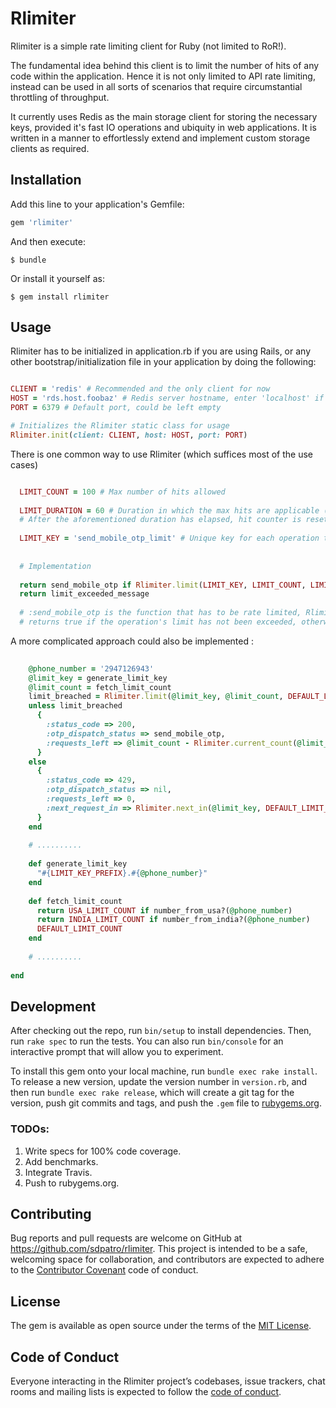 # Rlimiter

Rlimiter is a simple rate limiting client for Ruby (not limited to RoR!).

The fundamental idea behind this client is to limit the number of hits of any code within the application. Hence it is not
only limited to API rate limiting, instead can be used in all sorts of scenarios that require circumstantial throttling of throughput.

It currently uses Redis as the main storage client for storing the necessary keys, provided it's fast IO operations and ubiquity in web applications. It is written
in a manner to effortlessly extend and implement custom storage clients as required.

## Installation

Add this line to your application's Gemfile:

```ruby
gem 'rlimiter'
```

And then execute:

    $ bundle

Or install it yourself as:

    $ gem install rlimiter

## Usage

Rlimiter has to be initialized in application.rb if you are using Rails, or any other bootstrap/initialization file in your application by doing the following:   
```ruby

CLIENT = 'redis' # Recommended and the only client for now
HOST = 'rds.host.foobaz' # Redis server hostname, enter 'localhost' if the redis server is on the same machine
PORT = 6379 # Default port, could be left empty

# Initializes the Rlimiter static class for usage  
Rlimiter.init(client: CLIENT, host: HOST, port: PORT)
```

There is one common way to use Rlimiter (which suffices most of the use cases)

```ruby

  LIMIT_COUNT = 100 # Max number of hits allowed
  
  LIMIT_DURATION = 60 # Duration in which the max hits are applicable (in seconds)
  # After the aforementioned duration has elapsed, hit counter is reset to 0. 
  
  LIMIT_KEY = 'send_mobile_otp_limit' # Unique key for each operation that has to be rate limited
  
  
  # Implementation
  
  return send_mobile_otp if Rlimiter.limit(LIMIT_KEY, LIMIT_COUNT, LIMIT_DURATION)
  return limit_exceeded_message
  
  # :send_mobile_otp is the function that has to be rate limited, Rlimiter.limit call increments the hit count and 
  # returns true if the operation's limit has not been exceeded, otherwise returns false. 
```

A more complicated approach could also be implemented :

```ruby
    
    @phone_number = '2947126943'
    @limit_key = generate_limit_key
    @limit_count = fetch_limit_count
    limit_breached = Rlimiter.limit(@limit_key, @limit_count, DEFAULT_LIMIT_DURATION)
    unless limit_breached
      {
        :status_code => 200,
        :otp_dispatch_status => send_mobile_otp,
        :requests_left => @limit_count - Rlimiter.current_count(@limit_key)
      }
    else
      {
        :status_code => 429,
        :otp_dispatch_status => nil,
        :requests_left => 0,
        :next_request_in => Rlimiter.next_in(@limit_key, DEFAULT_LIMIT_DURATION)
      }
    end
    
    # ..........
    
    def generate_limit_key
      "#{LIMIT_KEY_PREFIX}.#{@phone_number}"
    end
    
    def fetch_limit_count
      return USA_LIMIT_COUNT if number_from_usa?(@phone_number)
      return INDIA_LIMIT_COUNT if number_from_india?(@phone_number)
      DEFAULT_LIMIT_COUNT  
    end
    
    # ..........
    
end
```

## Development

After checking out the repo, run `bin/setup` to install dependencies. Then, run `rake spec` to run the tests. You can also run `bin/console` for an interactive prompt that will allow you to experiment.

To install this gem onto your local machine, run `bundle exec rake install`. To release a new version, update the version number in `version.rb`, and then run `bundle exec rake release`, which will create a git tag for the version, push git commits and tags, and push the `.gem` file to [rubygems.org](https://rubygems.org).

### TODOs:

1. Write specs for 100% code coverage.
2. Add benchmarks.
3. Integrate Travis. 
4. Push to rubygems.org.

## Contributing

Bug reports and pull requests are welcome on GitHub at https://github.com/sdpatro/rlimiter. This project is intended to be a safe, welcoming space for collaboration, and contributors are expected to adhere to the [Contributor Covenant](http://contributor-covenant.org) code of conduct.

## License

The gem is available as open source under the terms of the [MIT License](https://opensource.org/licenses/MIT).

## Code of Conduct

Everyone interacting in the Rlimiter project’s codebases, issue trackers, chat rooms and mailing lists is expected to follow the [code of conduct](https://github.com/sdpatro/rlimiter/blob/master/CODE_OF_CONDUCT.md).
